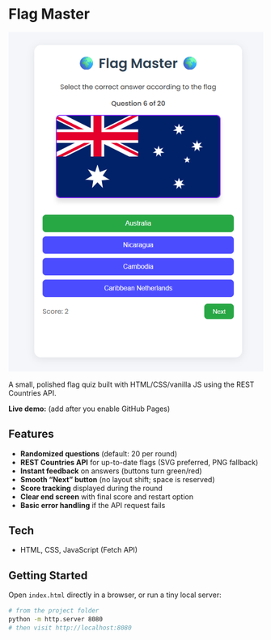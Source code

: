 # Flag Master

![Flag Master - hero screenshot](screenshots/first.png) 



A small, polished flag quiz built with HTML/CSS/vanilla JS using the REST Countries API.

**Live demo:** (add after you enable GitHub Pages)

## Features
- **Randomized questions** (default: 20 per round)
- **REST Countries API** for up-to-date flags (SVG preferred, PNG fallback)
- **Instant feedback** on answers (buttons turn green/red)
- **Smooth “Next” button** (no layout shift; space is reserved)
- **Score tracking** displayed during the round
- **Clear end screen** with final score and restart option
- **Basic error handling** if the API request fails

## Tech
- HTML, CSS, JavaScript (Fetch API)

## Getting Started
Open `index.html` directly in a browser, or run a tiny local server:

```bash
# from the project folder
python -m http.server 8080
# then visit http://localhost:8080
